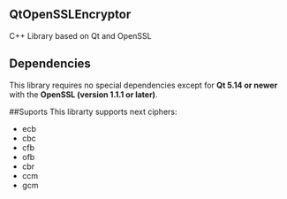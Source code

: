 ## QtOpenSSLEncryptor
C++ Library based on Qt and OpenSSL

## Dependencies
This library requires no special dependencies except for **Qt 5.14 or newer** with the **OpenSSL (version 1.1.1 or later)**.

##Suports
This librarty supports next ciphers:
* ecb
* cbc
* cfb
* ofb
* cbr
* ccm
* gcm
